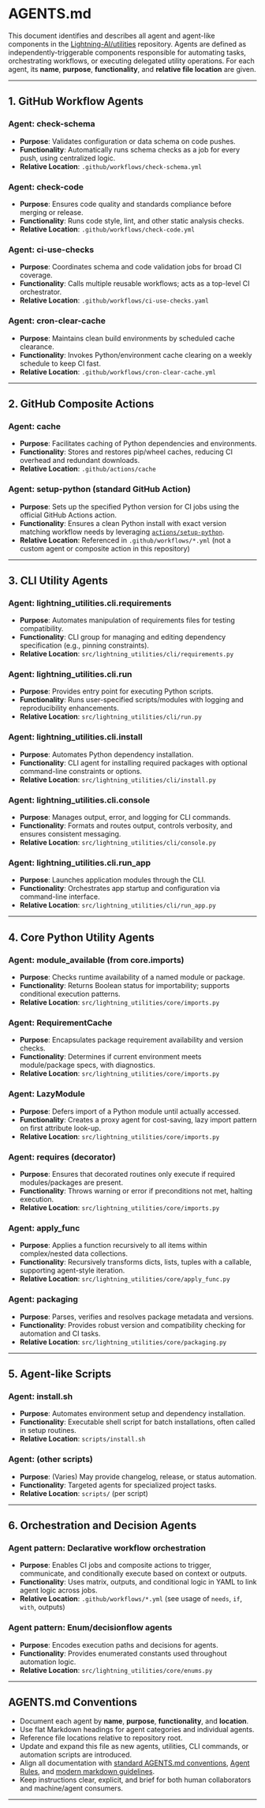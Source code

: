 # AGENTS.md

This document identifies and describes all agent and agent-like components in the [Lightning-AI/utilities](https://github.com/Lightning-AI/utilities) repository. Agents are defined as independently-triggerable components responsible for automating tasks, orchestrating workflows, or executing delegated utility operations. For each agent, its **name**, **purpose**, **functionality**, and **relative file location** are given.

______________________________________________________________________

## 1. GitHub Workflow Agents

### Agent: check-schema

- **Purpose**: Validates configuration or data schema on code pushes.
- **Functionality**: Automatically runs schema checks as a job for every push, using centralized logic.
- **Relative Location**: `.github/workflows/check-schema.yml`

### Agent: check-code

- **Purpose**: Ensures code quality and standards compliance before merging or release.
- **Functionality**: Runs code style, lint, and other static analysis checks.
- **Relative Location**: `.github/workflows/check-code.yml`

### Agent: ci-use-checks

- **Purpose**: Coordinates schema and code validation jobs for broad CI coverage.
- **Functionality**: Calls multiple reusable workflows; acts as a top-level CI orchestrator.
- **Relative Location**: `.github/workflows/ci-use-checks.yaml`

### Agent: cron-clear-cache

- **Purpose**: Maintains clean build environments by scheduled cache clearance.
- **Functionality**: Invokes Python/environment cache clearing on a weekly schedule to keep CI fast.
- **Relative Location**: `.github/workflows/cron-clear-cache.yml`

______________________________________________________________________

## 2. GitHub Composite Actions

### Agent: cache

- **Purpose**: Facilitates caching of Python dependencies and environments.
- **Functionality**: Stores and restores pip/wheel caches, reducing CI overhead and redundant downloads.
- **Relative Location**: `.github/actions/cache`

### Agent: setup-python (standard GitHub Action)

- **Purpose**: Sets up the specified Python version for CI jobs using the official GitHub Actions action.
- **Functionality**: Ensures a clean Python install with exact version matching workflow needs by leveraging [`actions/setup-python`](https://github.com/actions/setup-python).
- **Relative Location**: Referenced in `.github/workflows/*.yml` (not a custom agent or composite action in this repository)

______________________________________________________________________

## 3. CLI Utility Agents

### Agent: lightning_utilities.cli.requirements

- **Purpose**: Automates manipulation of requirements files for testing compatibility.
- **Functionality**: CLI group for managing and editing dependency specification (e.g., pinning constraints).
- **Relative Location**: `src/lightning_utilities/cli/requirements.py`

### Agent: lightning_utilities.cli.run

- **Purpose**: Provides entry point for executing Python scripts.
- **Functionality**: Runs user-specified scripts/modules with logging and reproducibility enhancements.
- **Relative Location**: `src/lightning_utilities/cli/run.py`

### Agent: lightning_utilities.cli.install

- **Purpose**: Automates Python dependency installation.
- **Functionality**: CLI agent for installing required packages with optional command-line constraints or options.
- **Relative Location**: `src/lightning_utilities/cli/install.py`

### Agent: lightning_utilities.cli.console

- **Purpose**: Manages output, error, and logging for CLI commands.
- **Functionality**: Formats and routes output, controls verbosity, and ensures consistent messaging.
- **Relative Location**: `src/lightning_utilities/cli/console.py`

### Agent: lightning_utilities.cli.run_app

- **Purpose**: Launches application modules through the CLI.
- **Functionality**: Orchestrates app startup and configuration via command-line interface.
- **Relative Location**: `src/lightning_utilities/cli/run_app.py`

______________________________________________________________________

## 4. Core Python Utility Agents

### Agent: module_available (from core.imports)

- **Purpose**: Checks runtime availability of a named module or package.
- **Functionality**: Returns Boolean status for importability; supports conditional execution patterns.
- **Relative Location**: `src/lightning_utilities/core/imports.py`

### Agent: RequirementCache

- **Purpose**: Encapsulates package requirement availability and version checks.
- **Functionality**: Determines if current environment meets module/package specs, with diagnostics.
- **Relative Location**: `src/lightning_utilities/core/imports.py`

### Agent: LazyModule

- **Purpose**: Defers import of a Python module until actually accessed.
- **Functionality**: Creates a proxy agent for cost-saving, lazy import pattern on first attribute look-up.
- **Relative Location**: `src/lightning_utilities/core/imports.py`

### Agent: requires (decorator)

- **Purpose**: Ensures that decorated routines only execute if required modules/packages are present.
- **Functionality**: Throws warning or error if preconditions not met, halting execution.
- **Relative Location**: `src/lightning_utilities/core/imports.py`

### Agent: apply_func

- **Purpose**: Applies a function recursively to all items within complex/nested data collections.
- **Functionality**: Recursively transforms dicts, lists, tuples with a callable, supporting agent-style iteration.
- **Relative Location**: `src/lightning_utilities/core/apply_func.py`

### Agent: packaging

- **Purpose**: Parses, verifies and resolves package metadata and versions.
- **Functionality**: Provides robust version and compatibility checking for automation and CI tasks.
- **Relative Location**: `src/lightning_utilities/core/packaging.py`

______________________________________________________________________

## 5. Agent-like Scripts

### Agent: install.sh

- **Purpose**: Automates environment setup and dependency installation.
- **Functionality**: Executable shell script for batch installations, often called in setup routines.
- **Relative Location**: `scripts/install.sh`

### Agent: (other scripts)

- **Purpose**: (Varies) May provide changelog, release, or status automation.
- **Functionality**: Targeted agents for specialized project tasks.
- **Relative Location**: `scripts/` (per script)

______________________________________________________________________

## 6. Orchestration and Decision Agents

### Agent pattern: Declarative workflow orchestration

- **Purpose**: Enables CI jobs and composite actions to trigger, communicate, and conditionally execute based on context or outputs.
- **Functionality**: Uses matrix, outputs, and conditional logic in YAML to link agent logic across jobs.
- **Relative Location**: `.github/workflows/*.yml` (see usage of `needs`, `if`, `with`, outputs)

### Agent pattern: Enum/decisionflow agents

- **Purpose**: Encodes execution paths and decisions for agents.
- **Functionality**: Provides enumerated constants used throughout automation logic.
- **Relative Location**: `src/lightning_utilities/core/enums.py`

______________________________________________________________________

## AGENTS.md Conventions

- Document each agent by **name**, **purpose**, **functionality**, and **location**.
- Use flat Markdown headings for agent categories and individual agents.
- Reference file locations relative to repository root.
- Update and expand this file as new agents, utilities, CLI commands, or automation scripts are introduced.
- Align all documentation with [standard AGENTS.md conventions](https://github.com/openai/agents.md), [Agent Rules](https://agent-rules.org/), and [modern markdown guidelines](https://docs.github.com/en/get-started/writing-on-github/getting-started-with-writing-and-formatting-on-github/basic-writing-and-formatting-syntax).
- Keep instructions clear, explicit, and brief for both human collaborators and machine/agent consumers.

______________________________________________________________________
